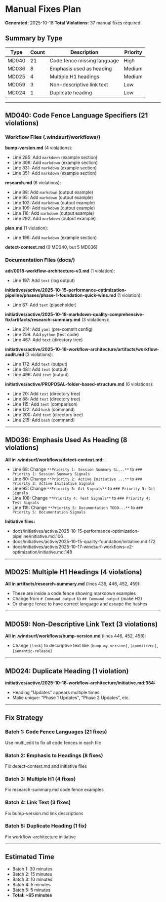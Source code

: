 # Manual Fixes Plan

**Generated:** 2025-10-18
**Total Violations:** 37 manual fixes required

## Summary by Type

| Type | Count | Description | Priority |
|------|-------|-------------|----------|
| MD040 | 21 | Code fence missing language | High |
| MD036 | 8 | Emphasis used as heading | Medium |
| MD025 | 4 | Multiple H1 headings | Medium |
| MD059 | 3 | Non-descriptive link text | Low |
| MD024 | 1 | Duplicate heading | Low |

---

## MD040: Code Fence Language Specifiers (21 violations)

### Workflow Files (.windsurf/workflows/)

**bump-version.md** (4 violations):
- Line 285: Add `markdown` (example section)
- Line 309: Add `markdown` (example section)
- Line 331: Add `markdown` (example section)
- Line 351: Add `markdown` (example section)

**research.md** (6 violations):
- Line 88: Add `markdown` (output example)
- Line 95: Add `markdown` (output example)
- Line 102: Add `markdown` (output example)
- Line 109: Add `markdown` (output example)
- Line 116: Add `markdown` (output example)
- Line 292: Add `markdown` (output example)

**plan.md** (1 violation):
- Line 199: Add `markdown` (example section)

**detect-context.md** (0 MD040, but 5 MD036)

### Documentation Files (docs/)

**adr/0018-workflow-architecture-v3.md** (1 violation):
- Line 197: Add `text` (log output)

**initiatives/active/2025-10-15-performance-optimization-pipeline/phases/phase-1-foundation-quick-wins.md** (1 violation):
- Line 67: Add `text` (placeholder)

**initiatives/active/2025-10-18-markdown-quality-comprehensive-fix/artifacts/research-summary.md** (3 violations):
- Line 214: Add `yaml` (pre-commit config)
- Line 259: Add `python` (test code)
- Line 467: Add `text` (directory tree)

**initiatives/active/2025-10-18-workflow-architecture/artifacts/workflow-audit.md** (3 violations):
- Line 172: Add `text` (output)
- Line 481: Add `text` (output)
- Line 496: Add `text` (output)

**initiatives/active/PROPOSAL-folder-based-structure.md** (6 violations):
- Line 20: Add `text` (directory tree)
- Line 88: Add `text` (directory tree)
- Line 115: Add `text` (comparison)
- Line 122: Add `bash` (command)
- Line 200: Add `text` (directory tree)
- Line 215: Add `bash` (command)

---

## MD036: Emphasis Used As Heading (8 violations)

**All in .windsurf/workflows/detect-context.md:**
- Line 68: Change `**Priority 1: Session Summary Si...**` to `### Priority 1: Session Summary Signals`
- Line 80: Change `**Priority 2: Active Initiative ...**` to `### Priority 2: Active Initiative Signals`
- Line 95: Change `**Priority 3: Git Signals**` to `### Priority 3: Git Signals`
- Line 108: Change `**Priority 4: Test Signals**` to `### Priority 4: Test Signals`
- Line 119: Change `**Priority 5: Documentation TODO...**` to `### Priority 5: Documentation Signals`

**Initiative files:**
- docs/initiatives/active/2025-10-15-performance-optimization-pipeline/initiative.md:106
- docs/initiatives/active/2025-10-15-quality-foundation/initiative.md:172
- docs/initiatives/active/2025-10-17-windsurf-workflows-v2-optimization/initiative.md:148

---

## MD025: Multiple H1 Headings (4 violations)

**All in artifacts/research-summary.md** (lines 439, 446, 452, 459):
- These are inside a code fence showing markdown examples
- Change from `# Command output` to `## Command output` (make H2)
- Or change fence to have correct language and escape the hashes

---

## MD059: Non-Descriptive Link Text (3 violations)

**All in .windsurf/workflows/bump-version.md** (lines 446, 452, 458):
- Change `[link]` to descriptive text like `[bump-my-version]`, `[commitizen]`, `[semantic-release]`

---

## MD024: Duplicate Heading (1 violation)

**initiatives/active/2025-10-18-workflow-architecture/initiative.md:354:**
- Heading "Updates" appears multiple times
- Make unique: "Phase 1 Updates", "Phase 2 Updates", etc.

---

## Fix Strategy

### Batch 1: Code Fence Languages (21 fixes)
Use multi_edit to fix all code fences in each file

### Batch 2: Emphasis to Headings (8 fixes)
Fix detect-context.md and initiative files

### Batch 3: Multiple H1 (4 fixes)
Fix research-summary.md code fence examples

### Batch 4: Link Text (3 fixes)
Fix bump-version.md link descriptions

### Batch 5: Duplicate Heading (1 fix)
Fix workflow-architecture initiative

---

## Estimated Time

- Batch 1: 30 minutes
- Batch 2: 15 minutes
- Batch 3: 10 minutes
- Batch 4: 5 minutes
- Batch 5: 5 minutes
- **Total: ~65 minutes**
